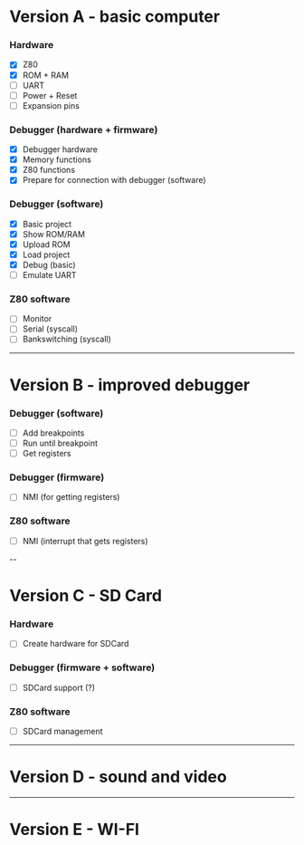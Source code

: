 # Version A - basic computer

### Hardware

- [x] Z80
- [x] ROM + RAM
- [ ] UART
- [ ] Power + Reset
- [ ] Expansion pins

### Debugger (hardware + firmware)

- [x] Debugger hardware
- [x] Memory functions
- [x] Z80 functions
- [x] Prepare for connection with debugger (software)

### Debugger (software)

- [x] Basic project
- [x] Show ROM/RAM
- [x] Upload ROM
- [x] Load project
- [x] Debug (basic)
- [ ] Emulate UART

### Z80 software

- [ ] Monitor
- [ ] Serial (syscall)
- [ ] Bankswitching (syscall)

---

# Version B - improved debugger

### Debugger (software)

- [ ] Add breakpoints
- [ ] Run until breakpoint
- [ ] Get registers

### Debugger (firmware)
- [ ] NMI (for getting registers)

### Z80 software

- [ ] NMI (interrupt that gets registers)

--

# Version C - SD Card

### Hardware

- [ ] Create hardware for SDCard

### Debugger (firmware + software)

- [ ] SDCard support (?)

### Z80 software

- [ ] SDCard management

---

# Version D - sound and video

---

# Version E - WI-FI
